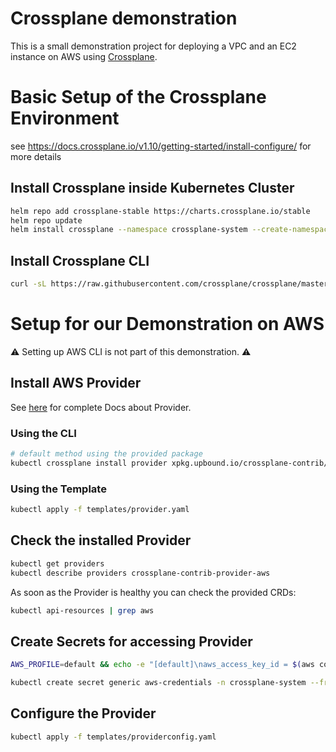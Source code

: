 # Crossplane demonstration

This is a small demonstration project for deploying a VPC and an EC2 instance on AWS using [Crossplane](https://github.com/crossplane/crossplane).

# Basic Setup of the Crossplane Environment

see https://docs.crossplane.io/v1.10/getting-started/install-configure/ for more details

## Install Crossplane inside Kubernetes Cluster

```bash
helm repo add crossplane-stable https://charts.crossplane.io/stable
helm repo update
helm install crossplane --namespace crossplane-system --create-namespace crossplane-stable/crossplane
```

## Install Crossplane CLI

```bash
curl -sL https://raw.githubusercontent.com/crossplane/crossplane/master/install.sh | sh
```

# Setup for our Demonstration on AWS

⚠️ Setting up AWS CLI is not part of this demonstration. ⚠️

## Install AWS Provider

See [here](https://marketplace.upbound.io/providers/crossplane-contrib/provider-aws/v0.34.0) for complete Docs about Provider.

### Using the CLI

```bash
# default method using the provided package
kubectl crossplane install provider xpkg.upbound.io/crossplane-contrib/provider-aws:v0.34.0
```

### Using the Template

```bash
kubectl apply -f templates/provider.yaml
```

## Check the installed Provider

```bash
kubectl get providers
kubectl describe providers crossplane-contrib-provider-aws
```

As soon as the Provider is healthy you can check the provided CRDs:

```bash
kubectl api-resources | grep aws
```

## Create Secrets for accessing Provider

```bash
AWS_PROFILE=default && echo -e "[default]\naws_access_key_id = $(aws configure get aws_access_key_id --profile $AWS_PROFILE)\naws_secret_access_key = $(aws configure get aws_secret_access_key --profile $AWS_PROFILE)" > creds.conf

kubectl create secret generic aws-credentials -n crossplane-system --from-file=creds=./creds.conf
```

## Configure the Provider

```bash
kubectl apply -f templates/providerconfig.yaml
```
